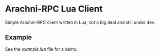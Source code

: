 # Arachni-RPC Lua Client

Simple Arachni-RPC client written in Lua, not a big deal and still under dev.

## Example

See the <em>example.lua</em> file for a demo.

